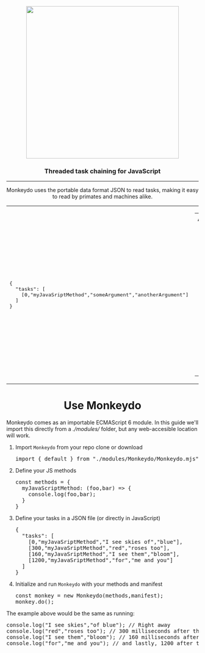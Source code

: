 <p align="center">
  <img width="400" src="https://storage.googleapis.com/public.victorwesterlund.com/github/VictorWesterlund/monkeydo/monkeydo.svg"/>
</p>
<h3 align="center">Threaded task chaining for JavaScript</h3>
<hr>
<p align="center">Monkeydo uses the portable data format JSON to read tasks, making it easy to read by primates and machines alike.</p>
<table>
<td>
<pre lang="json">
{
  "tasks": [
    [0,"myJavaSriptMethod","someArgument","anotherArgument"]
  ]
}
</pre>
</td>
<td>
<table align="center">
  <tr>
    <th>Array key</th>
    <th>Description</th>
  </tr>
  <tr>
    <td align="center">0</td>
    <td><strong>Delay</strong><br>Wait this many milliseconds before running this task</td>
  </tr>
  <tr>
    <td align="center">1</td>
    <td><strong>Method</strong><br>Name of the JavaScript method to call</td>
  </tr>
  <tr>
    <td align="center">2+n</td>
    <td><strong>Arguments</strong><br>Some amount of arguments to pass to the method</td>
  </tr>
</table>
</td>
</table>
<h1 align="center">Use Monkeydo</h1>
<p>Monkeydo comes as an importable ECMAScript 6 module. In this guide we'll import this directly from a <i>./modules/</i> folder, but any web-accesible location will work.</p>
<ol>
  <li>Import <code>Monkeydo</code> from your repo clone or download
<pre lang="js">
import { default } from "./modules/Monkeydo/Monkeydo.mjs";
</pre>
  </li>
    <li>Define your JS methods
<pre lang="js">
const methods = {
  myJavaScriptMethod: (foo,bar) => {
    console.log(foo,bar);
  }
}
</pre>
  </li>
  <li>Define your tasks in a JSON file (or directly in JavaScript)
<pre lang="json">
{
  "tasks": [
    [0,"myJavaSriptMethod","I see skies of","blue"],
    [300,"myJavaSriptMethod","red","roses too"],
    [160,"myJavaSriptMethod","I see them","bloom"],
    [1200,"myJavaSriptMethod","for","me and you"]
  ]
}
</pre>
  </li>
  <li>Initialize and run <code>Monkeydo</code> with your methods and manifest
<pre lang="js">
const monkey = new Monkeydo(methods,manifest);
monkey.do();
</pre>
  </li>
</ol>
<p>The example above would be the same as running:</p>
<pre lang="js">
console.log("I see skies","of blue"); // Right away
console.log("red","roses too"); // 300 milliseconds after the first
console.log("I see them","bloom"); // 160 milliseconds after that one
console.log("for","me and you"); // and lastly, 1200 after that
</pre>

